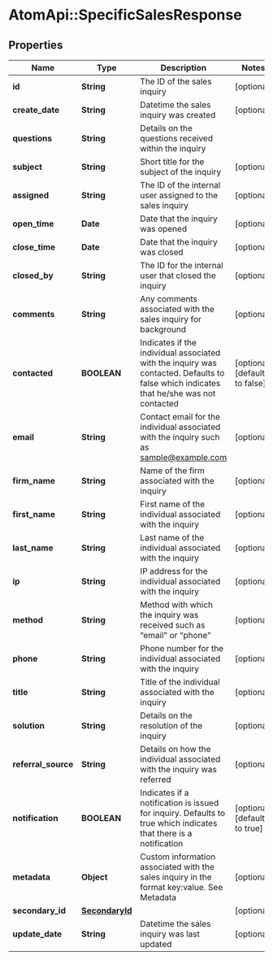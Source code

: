 # AtomApi::SpecificSalesResponse

## Properties
Name | Type | Description | Notes
------------ | ------------- | ------------- | -------------
**id** | **String** | The ID of the sales inquiry | [optional] 
**create_date** | **String** | Datetime the sales inquiry was created | [optional] 
**questions** | **String** | Details on the questions received within the inquiry | 
**subject** | **String** | Short title for the subject of the inquiry | [optional] 
**assigned** | **String** | The ID of the internal user assigned to the sales inquiry | [optional] 
**open_time** | **Date** | Date that the inquiry was opened | [optional] 
**close_time** | **Date** | Date that the inquiry was closed | [optional] 
**closed_by** | **String** | The ID for the internal user that closed the inquiry | [optional] 
**comments** | **String** | Any comments associated with the sales inquiry for background | [optional] 
**contacted** | **BOOLEAN** | Indicates if the individual associated with the inquiry was contacted. Defaults to false which indicates that he/she was not contacted | [optional] [default to false]
**email** | **String** | Contact email for the individual associated with the inquiry such as sample@example.com | [optional] 
**firm_name** | **String** | Name of the firm associated with the inquiry | [optional] 
**first_name** | **String** | First name of the individual associated with the inquiry | [optional] 
**last_name** | **String** | Last name of the individual associated with the inquiry | [optional] 
**ip** | **String** | IP address for the individual associated with the inquiry | [optional] 
**method** | **String** | Method with which the inquiry was received such as “email” or “phone” | [optional] 
**phone** | **String** | Phone number for the individual associated with the inquiry | [optional] 
**title** | **String** | Title of the individual associated with the inquiry | [optional] 
**solution** | **String** | Details on the resolution of the inquiry | [optional] 
**referral_source** | **String** | Details on how the individual associated with the inquiry was referred | [optional] 
**notification** | **BOOLEAN** | Indicates if a notification is issued for inquiry. Defaults to true which indicates that there is a notification | [optional] [default to true]
**metadata** | **Object** | Custom information associated with the sales inquiry in the format key:value. See Metadata | [optional] 
**secondary_id** | [**SecondaryId**](SecondaryId.md) |  | [optional] 
**update_date** | **String** | Datetime the sales inquiry was last updated | [optional] 


